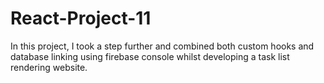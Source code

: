 # React-Project-11

In this project, I took a step further and combined both custom hooks and database linking using firebase console whilst developing a task list rendering website.

